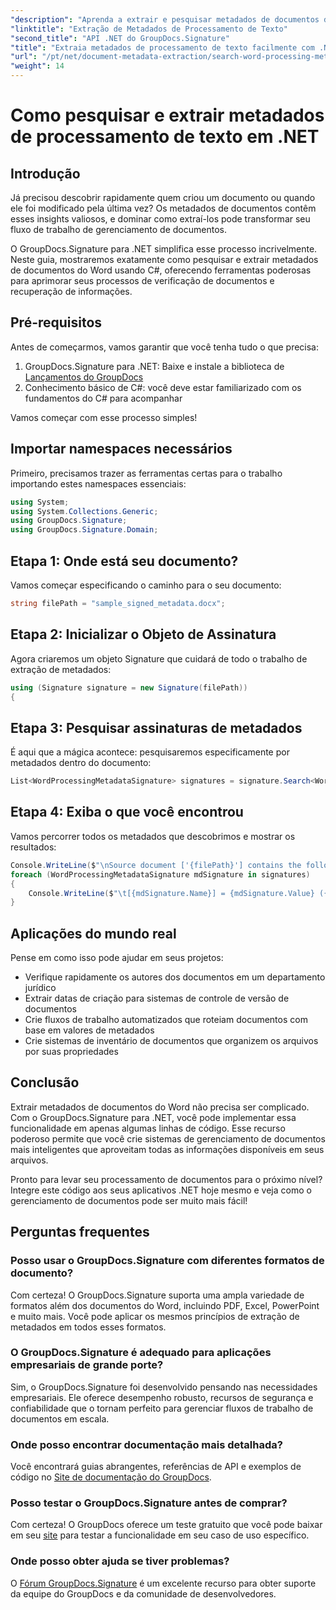 ```yaml
---
"description": "Aprenda a extrair e pesquisar metadados de documentos do Word em C# com o GroupDocs.Signature. Simplifique o gerenciamento de documentos com este guia passo a passo."
"linktitle": "Extração de Metadados de Processamento de Texto"
"second_title": "API .NET do GroupDocs.Signature"
"title": "Extraia metadados de processamento de texto facilmente com .NET"
"url": "/pt/net/document-metadata-extraction/search-word-processing-metadata-extraction/"
"weight": 14
---
```


# Como pesquisar e extrair metadados de processamento de texto em .NET

## Introdução

Já precisou descobrir rapidamente quem criou um documento ou quando ele foi modificado pela última vez? Os metadados de documentos contêm esses insights valiosos, e dominar como extraí-los pode transformar seu fluxo de trabalho de gerenciamento de documentos.

O GroupDocs.Signature para .NET simplifica esse processo incrivelmente. Neste guia, mostraremos exatamente como pesquisar e extrair metadados de documentos do Word usando C#, oferecendo ferramentas poderosas para aprimorar seus processos de verificação de documentos e recuperação de informações.

## Pré-requisitos

Antes de começarmos, vamos garantir que você tenha tudo o que precisa:

1. GroupDocs.Signature para .NET: Baixe e instale a biblioteca de [Lançamentos do GroupDocs](https://releases.groupdocs.com/signature/net/)
2. Conhecimento básico de C#: você deve estar familiarizado com os fundamentos do C# para acompanhar

Vamos começar com esse processo simples!

## Importar namespaces necessários

Primeiro, precisamos trazer as ferramentas certas para o trabalho importando estes namespaces essenciais:

```csharp
using System;
using System.Collections.Generic;
using GroupDocs.Signature;
using GroupDocs.Signature.Domain;
```

## Etapa 1: Onde está seu documento?

Vamos começar especificando o caminho para o seu documento:

```csharp
string filePath = "sample_signed_metadata.docx";
```

## Etapa 2: Inicializar o Objeto de Assinatura

Agora criaremos um objeto Signature que cuidará de todo o trabalho de extração de metadados:

```csharp
using (Signature signature = new Signature(filePath))
{
```

## Etapa 3: Pesquisar assinaturas de metadados

É aqui que a mágica acontece: pesquisaremos especificamente por metadados dentro do documento:

```csharp
List<WordProcessingMetadataSignature> signatures = signature.Search<WordProcessingMetadataSignature>(SignatureType.Metadata);
```

## Etapa 4: Exiba o que você encontrou

Vamos percorrer todos os metadados que descobrimos e mostrar os resultados:

```csharp
Console.WriteLine($"\nSource document ['{filePath}'] contains the following signatures:");
foreach (WordProcessingMetadataSignature mdSignature in signatures)
{
    Console.WriteLine($"\t[{mdSignature.Name}] = {mdSignature.Value} ({mdSignature.Type})");
}
```

## Aplicações do mundo real

Pense em como isso pode ajudar em seus projetos:
- Verifique rapidamente os autores dos documentos em um departamento jurídico
- Extrair datas de criação para sistemas de controle de versão de documentos
- Crie fluxos de trabalho automatizados que roteiam documentos com base em valores de metadados
- Crie sistemas de inventário de documentos que organizem os arquivos por suas propriedades

## Conclusão

Extrair metadados de documentos do Word não precisa ser complicado. Com o GroupDocs.Signature para .NET, você pode implementar essa funcionalidade em apenas algumas linhas de código. Esse recurso poderoso permite que você crie sistemas de gerenciamento de documentos mais inteligentes que aproveitam todas as informações disponíveis em seus arquivos.

Pronto para levar seu processamento de documentos para o próximo nível? Integre este código aos seus aplicativos .NET hoje mesmo e veja como o gerenciamento de documentos pode ser muito mais fácil!

## Perguntas frequentes

### Posso usar o GroupDocs.Signature com diferentes formatos de documento?

Com certeza! O GroupDocs.Signature suporta uma ampla variedade de formatos além dos documentos do Word, incluindo PDF, Excel, PowerPoint e muito mais. Você pode aplicar os mesmos princípios de extração de metadados em todos esses formatos.

### O GroupDocs.Signature é adequado para aplicações empresariais de grande porte?

Sim, o GroupDocs.Signature foi desenvolvido pensando nas necessidades empresariais. Ele oferece desempenho robusto, recursos de segurança e confiabilidade que o tornam perfeito para gerenciar fluxos de trabalho de documentos em escala.

### Onde posso encontrar documentação mais detalhada?

Você encontrará guias abrangentes, referências de API e exemplos de código no [Site de documentação do GroupDocs](https://tutorials.groupdocs.com/signature/net/).

### Posso testar o GroupDocs.Signature antes de comprar?

Com certeza! O GroupDocs oferece um teste gratuito que você pode baixar em seu [site](https://releases.groupdocs.com/) para testar a funcionalidade em seu caso de uso específico.

### Onde posso obter ajuda se tiver problemas?

O [Fórum GroupDocs.Signature](https://forum.groupdocs.com/c/signature/13) é um excelente recurso para obter suporte da equipe do GroupDocs e da comunidade de desenvolvedores.